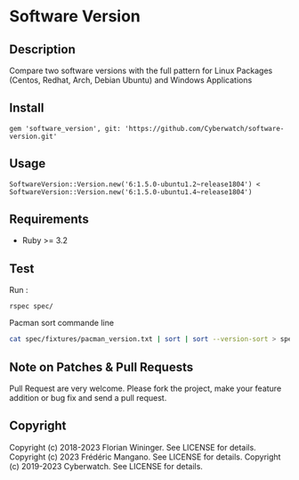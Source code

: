 # Software Version

## Description

Compare two software versions with the full pattern for Linux Packages (Centos, Redhat, Arch, Debian Ubuntu) and Windows Applications

## Install

```
gem 'software_version', git: 'https://github.com/Cyberwatch/software-version.git'
```

## Usage

```
SoftwareVersion::Version.new('6:1.5.0-ubuntu1.2~release1804') < SoftwareVersion::Version.new('6:1.5.0-ubuntu1.4~release1804')  
```

## Requirements

- Ruby >= 3.2

## Test

Run :

```
rspec spec/
```

Pacman sort commande line

```sh
cat spec/fixtures/pacman_version.txt | sort | sort --version-sort > spec/fixtures/pacman_version_sort.txt
```

## Note on Patches & Pull Requests

Pull Request are very welcome. Please fork the project, make your feature addition or bug fix
and send a pull request.

## Copyright

Copyright (c) 2018-2023 Florian Wininger. See LICENSE for details.
Copyright (c) 2023 Frédéric Mangano. See LICENSE for details.
Copyright (c) 2019-2023 Cyberwatch. See LICENSE for details.
